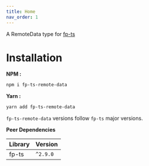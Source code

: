 ```yaml
---
title: Home
nav_order: 1
---
```

A RemoteData type for [fp-ts](https://github.com/gcanti/fp-ts)

# Installation

**NPM :**

```sh
npm i fp-ts-remote-data
```

**Yarn :**

```sh
yarn add fp-ts-remote-data
```

`fp-ts-remote-data` versions follow `fp-ts` major versions.

**Peer Dependencies**

| Library | Version  |
| ------- | -------- |
| fp-ts   | `^2.9.0` |
